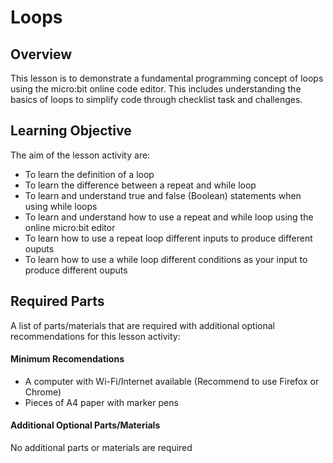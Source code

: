 # Loops

## Overview
This lesson is to demonstrate a fundamental programming concept of loops using the micro:bit online code editor. This includes understanding the basics of loops to simplify code through checklist task and challenges.

## Learning Objective
The aim of the lesson activity are:
- To learn the definition of a loop
- To learn the difference between a repeat and while loop
- To learn and understand true and false (Boolean) statements when using while loops
- To learn and understand how to use a repeat and while loop using the online micro:bit editor
- To learn how to use a repeat loop different inputs to produce different ouputs
- To learn how to use a while loop different conditions as your input to produce different ouputs 

## Required Parts
A list of parts/materials that are required with additional optional recommendations for this lesson activity:

#### Minimum Recomendations
- A computer with Wi-Fi/Internet available (Recommend to use Firefox or Chrome)
- Pieces of A4 paper with marker pens

#### Additional Optional Parts/Materials
No additional parts or materials are required